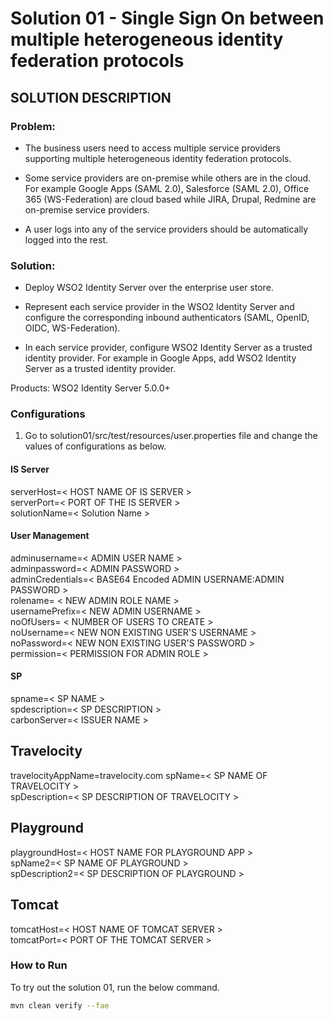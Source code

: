 # Solution 01 - Single Sign On between multiple heterogeneous identity federation protocols

## SOLUTION DESCRIPTION

### Problem:

- The business users need to access multiple service providers supporting multiple heterogeneous identity federation protocols.

- Some service providers are on-premise while others are in the cloud. For example Google Apps (SAML 2.0), Salesforce (SAML 2.0), Office 365 (WS-Federation) are cloud based while JIRA, Drupal, Redmine are on-premise service providers.

- A user logs into any of the service providers should be automatically logged into the rest.

### Solution:

- Deploy WSO2 Identity Server over the enterprise user store.

- Represent each service provider in the WSO2 Identity Server and configure the corresponding inbound authenticators (SAML, OpenID, OIDC, WS-Federation).

- In each service provider, configure WSO2 Identity Server as a trusted identity provider. For example in Google Apps, add WSO2 Identity Server as a trusted identity provider.

Products: WSO2 Identity Server 5.0.0+


### Configurations

1. Go to solution01/src/test/resources/user.properties file and change the values of configurations as below.

#### IS Server
serverHost=< HOST NAME OF IS SERVER > <br />
serverPort=< PORT OF THE IS SERVER > <br />
solutionName=< Solution Name > <br />

#### User Management
adminusername=< ADMIN USER NAME > <br />
adminpassword=< ADMIN PASSWORD > <br />
adminCredentials=< BASE64 Encoded ADMIN USERNAME:ADMIN PASSWORD > <br />
rolename= < NEW ADMIN ROLE NAME > <br />
usernamePrefix=< NEW ADMIN USERNAME > <br />
noOfUsers= < NUMBER OF USERS TO CREATE > <br />
noUsername=< NEW NON EXISTING USER'S USERNAME > <br />
noPassword=< NEW NON EXISTING USER'S PASSWORD > <br />
permission=< PERMISSION FOR ADMIN ROLE > <br />


#### SP
spname=< SP NAME > <br />
spdescription=< SP DESCRIPTION > <br />
carbonServer=< ISSUER NAME > <br />

## Travelocity

travelocityAppName=travelocity.com
spName=< SP NAME OF TRAVELOCITY > <br />
spDescription=< SP DESCRIPTION OF TRAVELOCITY > <br />

## Playground

playgroundHost=< HOST NAME FOR PLAYGROUND APP > <br />
spName2=< SP NAME OF PLAYGROUND > <br />
spDescription2=< SP DESCRIPTION OF PLAYGROUND > <br />

## Tomcat

tomcatHost=< HOST NAME OF TOMCAT SERVER > <br />
tomcatPort=< PORT OF THE TOMCAT SERVER > <br />


### How to Run

To try out the solution 01, run the below command.

```bash
mvn clean verify --fae
```

